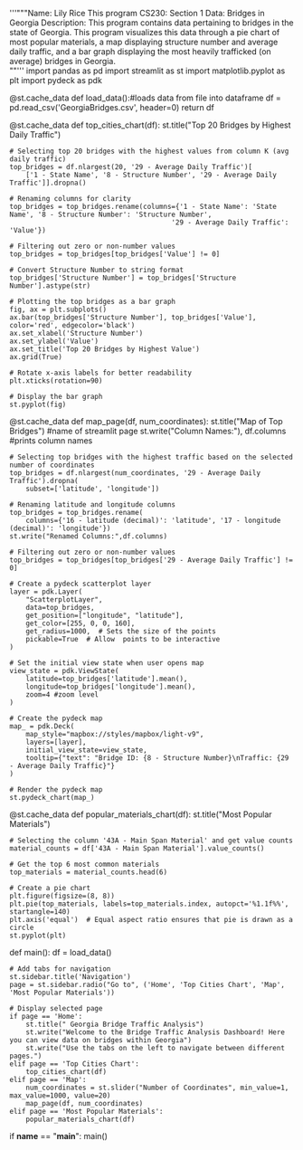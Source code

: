 '''"""Name: Lily Rice
This program CS230: Section 1
Data: Bridges in Georgia
Description: 
This program contains data pertaining to bridges in the state of Georgia. This program visualizes this data through a pie chart of most popular materials, a map displaying structure number and average daily traffic, and a bar graph displaying the most heavily trafficked (on average) bridges in Georgia.  
""'''
import pandas as pd
import streamlit as st
import matplotlib.pyplot as plt
import pydeck as pdk

@st.cache_data
def load_data():#loads data from file into dataframe
    df = pd.read_csv('GeorgiaBridges.csv', header=0)
    return df

@st.cache_data
def top_cities_chart(df):
    st.title("Top 20 Bridges by Highest Daily Traffic")

    # Selecting top 20 bridges with the highest values from column K (avg daily traffic)
    top_bridges = df.nlargest(20, '29 - Average Daily Traffic')[
        ['1 - State Name', '8 - Structure Number', '29 - Average Daily Traffic']].dropna()

    # Renaming columns for clarity
    top_bridges = top_bridges.rename(columns={'1 - State Name': 'State Name', '8 - Structure Number': 'Structure Number',
                                            '29 - Average Daily Traffic': 'Value'})

    # Filtering out zero or non-number values
    top_bridges = top_bridges[top_bridges['Value'] != 0]

    # Convert Structure Number to string format
    top_bridges['Structure Number'] = top_bridges['Structure Number'].astype(str)

    # Plotting the top bridges as a bar graph
    fig, ax = plt.subplots()
    ax.bar(top_bridges['Structure Number'], top_bridges['Value'], color='red', edgecolor='black')
    ax.set_xlabel('Structure Number')
    ax.set_ylabel('Value')
    ax.set_title('Top 20 Bridges by Highest Value')
    ax.grid(True)

    # Rotate x-axis labels for better readability
    plt.xticks(rotation=90)

    # Display the bar graph
    st.pyplot(fig)

@st.cache_data
def map_page(df, num_coordinates):
    st.title("Map of Top Bridges") #name of streamlit page
    st.write("Column Names:"), df.columns #prints column names

    # Selecting top bridges with the highest traffic based on the selected number of coordinates
    top_bridges = df.nlargest(num_coordinates, '29 - Average Daily Traffic').dropna(
        subset=['latitude', 'longitude'])

    # Renaming latitude and longitude columns
    top_bridges = top_bridges.rename(
        columns={'16 - latitude (decimal)': 'latitude', '17 - longitude (decimal)': 'longitude'})
    st.write("Renamed Columns:",df.columns)

    # Filtering out zero or non-number values
    top_bridges = top_bridges[top_bridges['29 - Average Daily Traffic'] != 0]

    # Create a pydeck scatterplot layer
    layer = pdk.Layer(
        "ScatterplotLayer",
        data=top_bridges,
        get_position=["longitude", "latitude"],
        get_color=[255, 0, 0, 160],
        get_radius=1000,  # Sets the size of the points
        pickable=True  # Allow  points to be interactive
    )

    # Set the initial view state when user opens map
    view_state = pdk.ViewState(
        latitude=top_bridges['latitude'].mean(),
        longitude=top_bridges['longitude'].mean(),
        zoom=4 #zoom level
    )

    # Create the pydeck map
    map_ = pdk.Deck(
        map_style="mapbox://styles/mapbox/light-v9",
        layers=[layer],
        initial_view_state=view_state,
        tooltip={"text": "Bridge ID: {8 - Structure Number}\nTraffic: {29 - Average Daily Traffic}"}
    )

    # Render the pydeck map
    st.pydeck_chart(map_)

@st.cache_data
def popular_materials_chart(df):
    st.title("Most Popular Materials")

    # Selecting the column '43A - Main Span Material' and get value counts
    material_counts = df['43A - Main Span Material'].value_counts()

    # Get the top 6 most common materials
    top_materials = material_counts.head(6)

    # Create a pie chart
    plt.figure(figsize=(8, 8))
    plt.pie(top_materials, labels=top_materials.index, autopct='%1.1f%%', startangle=140)
    plt.axis('equal')  # Equal aspect ratio ensures that pie is drawn as a circle
    st.pyplot(plt)

def main():
    df = load_data()

    # Add tabs for navigation
    st.sidebar.title('Navigation')
    page = st.sidebar.radio("Go to", ('Home', 'Top Cities Chart', 'Map', 'Most Popular Materials'))

    # Display selected page
    if page == 'Home':
        st.title(" Georgia Bridge Traffic Analysis")
        st.write("Welcome to the Bridge Traffic Analysis Dashboard! Here you can view data on bridges within Georgia")
        st.write("Use the tabs on the left to navigate between different pages.")
    elif page == 'Top Cities Chart':
        top_cities_chart(df)
    elif page == 'Map':
        num_coordinates = st.slider("Number of Coordinates", min_value=1, max_value=1000, value=20)
        map_page(df, num_coordinates)
    elif page == 'Most Popular Materials':
        popular_materials_chart(df)

if __name__ == "__main__":
    main()
    

